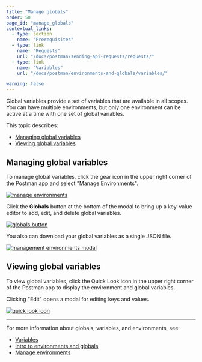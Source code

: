 ```yaml
---
title: "Manage globals"
order: 50
page_id: "manage_globals"
contextual_links:
  - type: section
    name: "Prerequisites"
  - type: link
    name: "Requests"
    url: "/docs/postman/sending-api-requests/requests/"
  - type: link
    name: "Variables"
    url: "/docs/postman/environments-and-globals/variables/"

warning: false
---
```


Global variables provide a set of variables that are available in all scopes. You can have multiple environments, but only one environment can be active at a time with one set of global variables.

This topic describes:

* [Managing global variables](#managing-global-variables)
* [Viewing global variables](#viewing-global-variables)

## Managing global variables

To manage global variables, click the gear icon in the upper right corner of the Postman app and select "Manage Environments".

[![manage environments](https://assets.postman.com/postman-docs/manage-environments4.png)](https://assets.postman.com/postman-docs/manage-environments4.png)

Click the **Globals** button at the bottom of the modal to bring up a key-value editor to add, edit, and delete global variables.

[![globals button](https://assets.postman.com/postman-docs/globals-button3.png)](https://assets.postman.com/postman-docs/globals-button3.png)

You also can download your global variables as a single JSON file.

[![management environments modal](https://assets.postman.com/postman-docs/Env&Globals9.png)](https://assets.postman.com/postman-docs/Env&Globals9.png)

## Viewing global variables

To view global variables, click the Quick Look icon in the upper right corner of the Postman app to display the environment and global variables.

Clicking  "Edit" opens a modal for editing keys and values.

[![quick look icon](https://assets.postman.com/postman-docs/Env&Globals10.png)](https://assets.postman.com/postman-docs/Env&Globals10.png)

---
For more information about globals, variables, and environments, see:

* [Variables](/docs/postman/environments-and-globals/variables/)
* [Intro to environments and globals](/docs/postman/environments-and-globals/intro-to-environments-and-globals/)
* [Manage environments](/docs/postman/environments-and-globals/manage-environments/)
